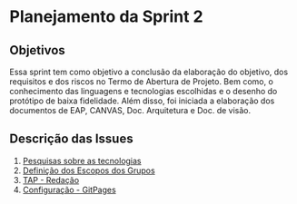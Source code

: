 # Planejamento da Sprint 2

## Objetivos
Essa sprint tem como objetivo a conclusão da elaboração do objetivo, dos requisitos e dos riscos no Termo de Abertura de Projeto. Bem como, o conhecimento das linguagens e tecnologias escolhidas e o desenho do protótipo de baixa fidelidade. Além disso, foi iniciada a elaboração dos documentos de EAP, CANVAS, Doc. Arquitetura e Doc. de visão.

## Descrição das Issues
1. [Pesquisas sobre as tecnologias](https://github.com/fga-eps-mds/2021-1-hospitalar/issues/10)
2. [Definição dos Escopos dos Grupos](https://github.com/fga-eps-mds/2021-1-hospitalar/issues/14)
3. [TAP - Redação](https://github.com/fga-eps-mds/2021-1-hospitalar/issues/15)
4. [Configuração - GitPages](https://github.com/fga-eps-mds/2021-1-hospitalar/issues/17)
